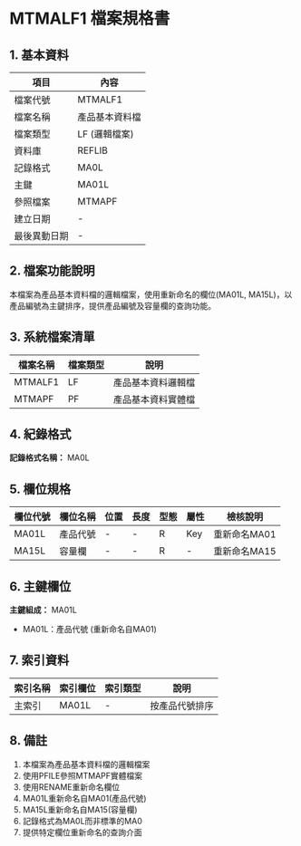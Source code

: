 # MTMALF1 檔案規格書

## 1. 基本資料

| 項目 | 內容 |
|------|------|
| 檔案代號 | MTMALF1 |
| 檔案名稱 | 產品基本資料檔 |
| 檔案類型 | LF (邏輯檔案) |
| 資料庫 | REFLIB |
| 記錄格式 | MA0L |
| 主鍵 | MA01L |
| 參照檔案 | MTMAPF |
| 建立日期 | - |
| 最後異動日期 | - |

## 2. 檔案功能說明

本檔案為產品基本資料檔的邏輯檔案，使用重新命名的欄位(MA01L, MA15L)，以產品編號為主鍵排序，提供產品編號及容量欄的查詢功能。

## 3. 系統檔案清單

| 檔案名稱 | 檔案類型 | 說明 |
|----------|----------|------|
| MTMALF1 | LF | 產品基本資料邏輯檔 |
| MTMAPF | PF | 產品基本資料實體檔 |

## 4. 紀錄格式

**記錄格式名稱：** MA0L

## 5. 欄位規格

| 欄位代號 | 欄位名稱 | 位置 | 長度 | 型態 | 屬性 | 檢核說明 |
|----------|----------|------|------|------|----------|----------|
| MA01L | 產品代號 | - | - | R | Key | 重新命名MA01 |
| MA15L | 容量欄 | - | - | R | - | 重新命名MA15 |

## 6. 主鍵欄位

**主鍵組成：** MA01L
- MA01L：產品代號 (重新命名自MA01)

## 7. 索引資料

| 索引名稱 | 索引欄位 | 索引類型 | 說明 |
|----------|----------|----------|------|
| 主索引 | MA01L | - | 按產品代號排序 |

## 8. 備註

1. 本檔案為產品基本資料檔的邏輯檔案
2. 使用PFILE參照MTMAPF實體檔案
3. 使用RENAME重新命名欄位
4. MA01L重新命名自MA01(產品代號)
5. MA15L重新命名自MA15(容量欄)
6. 記錄格式為MA0L而非標準的MA0
7. 提供特定欄位重新命名的查詢介面 